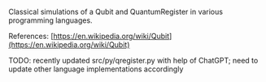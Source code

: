 Classical simulations of a Qubit and QuantumRegister in various programming languages.

References: [https://en.wikipedia.org/wiki/Qubit](https://en.wikipedia.org/wiki/Qubit)

TODO: recently updated src/py/qregister.py with help of ChatGPT; need to update other language implementations accordingly